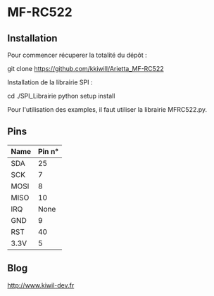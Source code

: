 MF-RC522
==============
## Installation ##

Pour commencer récuperer la totalité du dépôt :

git clone https://github.com/kkiwill/Arietta_MF-RC522

Installation de la librairie SPI :

cd ./SPI_Librairie
python setup install

Pour l'utilisation des examples, il faut utiliser la librairie MFRC522.py.

## Pins ##

| Name | Pin n°|
|------|-------|
| SDA  | 25    |
| SCK  | 7     |
| MOSI | 8     |
| MISO | 10    |
| IRQ  | None  |
| GND  | 9     |
| RST  | 40    |
| 3.3V | 5     |

## Blog ##
http://www.kiwil-dev.fr
